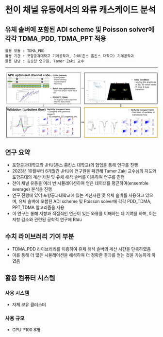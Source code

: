 
# 천이 채널 유동에서의 와류 캐스케이드 분석
## 유체 솔버에 포함된 ADI scheme 및 Poisson solver에 각각 TDMA_PDD, TDMA_PPT 적용 

```
활용 모듈 : TDMA_PDD
활용 기관 : 포항공과대학교 기계공학과, JHU(존스 홉킨스 대학교) 기계공학과
활용 담당 : 김승찬 연구원, Tamer Zaki 교수
```

*****

![유동](/data/outcomes/posts/application/images/pdd.png)


## 연구 요약 

- 포항공과대학교와 JHU(존스 홉킨스 대학교)의 협업을 통해 연구를 진행
- 2023년 10월부터 6개월간 JHU에 연구원을 파견해 Tamer Zaki 교수님의 지도와 포항공대의 계산 자원 및 유체 해석 솔버를 이용하여 연구를 진행
- 천이 채널 유동을 여러 번 시뮬레이션하여 얻은 데이터를 평균하여(ensemble average) 분석을 진행
- 연구 진행에 있어 포항공과대학교에 있는 계산자원 및 유체 솔버를 사용하고 있으며, 유체 솔버에 포함된 ADI scheme 및 Poisson solver에 각각 PDD_TDMA, PPT_TDMA 알고리즘을 사용
- 이 연구는 통해 저항과 직접적인 연관이 있는 와류를 이해하는 데 기여를 하며, 이는 저항 감소와 관련된 공학적 연구에 Rldu


## 수치 라이브러리 기여 부분 

- TDMA_PDD 라이브러리를 이용하여 유체 해석 솔버의 계산 시간을 단축하였음
- 이를 통해 더 많은 시뮬레이션을 해석하여 더 정확한 결과를 얻는 것을 가능하게 하였음


## 활용 컴퓨터 시스템
### 사용 시스템
- 자체 보유 클러스터
### 사용 규모
- GPU P100 8개
